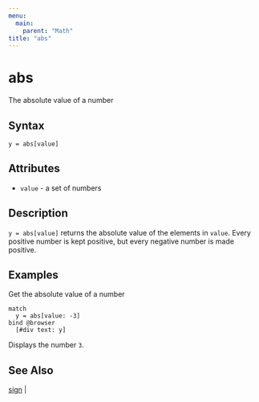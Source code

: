 ```yaml
---
menu:
  main:
    parent: "Math"
title: "abs"
---
```


# abs

The absolute value of a number

## Syntax

```eve
y = abs[value]
```

## Attributes

- `value` - a set of numbers

## Description

`y = abs[value]` returns the absolute value of the elements in `value`. Every positive number is kept positive, but every negative number is made positive.

## Examples

Get the absolute value of a number

```eve
match
  y = abs[value: -3]
bind @browser
  [#div text: y]
```

Displays the number `3`.

## See Also

[sign](../sign) |